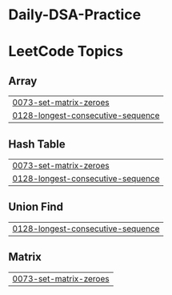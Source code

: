 # Daily-DSA-Practice
<!---LeetCode Topics Start-->
# LeetCode Topics
## Array
|  |
| ------- |
| [0073-set-matrix-zeroes](https://github.com/curiousrajneesh27/Daily-DSA-Practice/tree/master/0073-set-matrix-zeroes) |
| [0128-longest-consecutive-sequence](https://github.com/curiousrajneesh27/Daily-DSA-Practice/tree/master/0128-longest-consecutive-sequence) |
## Hash Table
|  |
| ------- |
| [0073-set-matrix-zeroes](https://github.com/curiousrajneesh27/Daily-DSA-Practice/tree/master/0073-set-matrix-zeroes) |
| [0128-longest-consecutive-sequence](https://github.com/curiousrajneesh27/Daily-DSA-Practice/tree/master/0128-longest-consecutive-sequence) |
## Union Find
|  |
| ------- |
| [0128-longest-consecutive-sequence](https://github.com/curiousrajneesh27/Daily-DSA-Practice/tree/master/0128-longest-consecutive-sequence) |
## Matrix
|  |
| ------- |
| [0073-set-matrix-zeroes](https://github.com/curiousrajneesh27/Daily-DSA-Practice/tree/master/0073-set-matrix-zeroes) |
<!---LeetCode Topics End-->